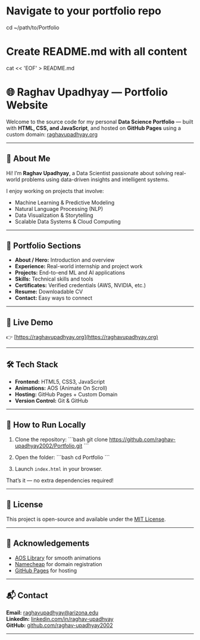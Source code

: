 # Navigate to your portfolio repo
cd ~/path/to/Portfolio

# Create README.md with all content
cat << 'EOF' > README.md
# 🌐 Raghav Upadhyay — Portfolio Website

Welcome to the source code for my personal **Data Science Portfolio** — built with **HTML, CSS, and JavaScript**, and hosted on **GitHub Pages** using a custom domain: [raghavupadhyay.org](https://raghavupadhyay.org)

---

## 🧠 About Me
Hi! I’m **Raghav Upadhyay**, a Data Scientist passionate about solving real-world problems using data-driven insights and intelligent systems.

I enjoy working on projects that involve:
- Machine Learning & Predictive Modeling  
- Natural Language Processing (NLP)  
- Data Visualization & Storytelling  
- Scalable Data Systems & Cloud Computing  

---

## 💼 Portfolio Sections

- **About / Hero:** Introduction and overview  
- **Experience:** Real-world internship and project work  
- **Projects:** End-to-end ML and AI applications  
- **Skills:** Technical skills and tools  
- **Certificates:** Verified credentials (AWS, NVIDIA, etc.)  
- **Resume:** Downloadable CV  
- **Contact:** Easy ways to connect  

---

## 🚀 Live Demo
👉 [https://raghavupadhyay.org](https://raghavupadhyay.org)

---

## 🛠️ Tech Stack
- **Frontend:** HTML5, CSS3, JavaScript  
- **Animations:** AOS (Animate On Scroll)  
- **Hosting:** GitHub Pages + Custom Domain  
- **Version Control:** Git & GitHub  

---

## 🧩 How to Run Locally

1. Clone the repository:
   \`\`\`bash
   git clone https://github.com/raghav-upadhyay2002/Portfolio.git
   \`\`\`

2. Open the folder:
   \`\`\`bash
   cd Portfolio
   \`\`\`

3. Launch `index.html` in your browser.

That’s it — no extra dependencies required!

---

## 🧾 License
This project is open-source and available under the [MIT License](LICENSE).

---

## 🙌 Acknowledgements
- [AOS Library](https://michalsnik.github.io/aos/) for smooth animations  
- [Namecheap](https://www.namecheap.com/) for domain registration  
- [GitHub Pages](https://pages.github.com/) for hosting  

---

## 📬 Contact
**Email:** [raghavupadhyay@arizona.edu](mailto:raghavupadhyay@arizona.edu)  
**LinkedIn:** [linkedin.com/in/raghav-upadhyay](https://www.linkedin.com/in/raghav-upadhyay-8288421ba/)  
**GitHub:** [github.com/raghav-upadhyay2002](https://github.com/raghav-upadhyay2002)

---
